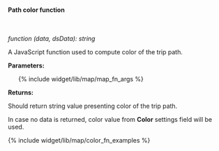 #### Path color function

<div class="divider"></div>
<br/>

*function (data, dsData): string*

A JavaScript function used to compute color of the trip path.

**Parameters:**

<ul>
  {% include widget/lib/map/map_fn_args %}
</ul>

**Returns:**

Should return string value presenting color of the trip path.

In case no data is returned, color value from **Color** settings field will be used.

<div class="divider"></div>

{% include widget/lib/map/color_fn_examples %}
